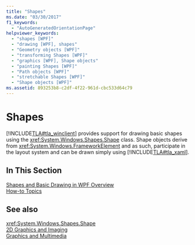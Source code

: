 ```yaml
---
title: "Shapes"
ms.date: "03/30/2017"
f1_keywords: 
  - "AutoGeneratedOrientationPage"
helpviewer_keywords: 
  - "shapes [WPF]"
  - "drawing [WPF], shapes"
  - "Geometry objects [WPF]"
  - "transforming Shapes [WPF]"
  - "graphics [WPF], Shape objects"
  - "painting Shapes [WPF]"
  - "Path objects [WPF]"
  - "stretchable Shapes [WPF]"
  - "Shape objects [WPF]"
ms.assetid: 893253b8-c2df-4f22-961d-cbc533d64c79
---
```

# Shapes
[!INCLUDE[TLA#tla_winclient](../../../../includes/tlasharptla-winclient-md.md)] provides support for drawing basic shapes using the <xref:System.Windows.Shapes.Shape> class. Shape objects derive from <xref:System.Windows.FrameworkElement> and as such, participate in the layout system and can be drawn simply using [!INCLUDE[TLA#tla_xaml](../../../../includes/tlasharptla-xaml-md.md)].  
  
## In This Section  
 [Shapes and Basic Drawing in WPF Overview](../../../../docs/framework/wpf/graphics-multimedia/shapes-and-basic-drawing-in-wpf-overview.md)  
 [How-to Topics](../../../../docs/framework/wpf/graphics-multimedia/shapes-how-to-topics.md)  
  
## See also
 <xref:System.Windows.Shapes.Shape>  
 [2D Graphics and Imaging](../../../../docs/framework/wpf/advanced/optimizing-performance-2d-graphics-and-imaging.md)  
 [Graphics and Multimedia](../../../../docs/framework/wpf/graphics-multimedia/index.md)
